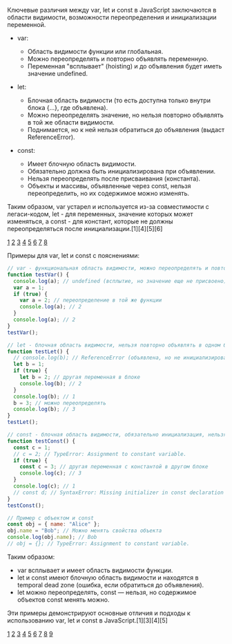 Ключевые различия между var, let и const в JavaScript заключаются в области видимости, возможности переопределения и инициализации переменной.

- var:

  - Область видимости функции или глобальная.
  - Можно переопределять и повторно объявлять переменную.
  - Переменная "всплывает" (hoisting) и до объявления будет иметь значение undefined.

- let:

  - Блочная область видимости (то есть доступна только внутри блока {...}, где объявлена).
  - Можно переопределять значение, но нельзя повторно объявлять в той же области видимости.
  - Поднимается, но к ней нельзя обратиться до объявления (выдаст ReferenceError).

- const:
  - Имеет блочную область видимости.
  - Обязательно должна быть инициализирована при объявлении.
  - Нельзя переопределять после присваивания (константа).
  - Объекты и массивы, объявленные через const, нельзя переопределить, но их содержимое можно изменять.

Таким образом, var устарел и используется из-за совместимости с легаси-кодом, let - для переменных, значение которых может изменяться, а const - для констант, которые не должны переопределяться после инициализации.[1][4][5][6]

[1](https://skillbox.ru/media/code/chem_razlichayutsya_var_let_i_const_v_javascript/)
[2](https://doka.guide/js/var-let/)
[3](https://www.reddit.com/r/learnjavascript/comments/qtwuc3/what_is_the_difference_between_var_const_and_let/?tl=ru)
[4](https://thecode.media/var-let-const/)
[5](https://habr.com/ru/articles/438880/)
[6](https://chm.org.ua/ru/const-var-let-raznitsa/)
[7](https://www.youtube.com/watch?v=RqN-uoEmFZU)
[8](https://itlogia.ru/article/raznica_mezhdu_var_let_i_const_v_javascript)

Примеры для var, let и const с пояснениями:

```js
// var - функциональная область видимости, можно переопределять и повторно объявлять
function testVar() {
  console.log(a); // undefined (всплытие, но значение еще не присвоено)
  var a = 1;
  if (true) {
    var a = 2; // переопределение в той же функции
    console.log(a); // 2
  }
  console.log(a); // 2
}
testVar();
```

```js
// let - блочная область видимости, нельзя повторно объявлять в одном блоке, можно менять значение
function testLet() {
  // console.log(b); // ReferenceError (объявлена, но не инициализирована)
  let b = 1;
  if (true) {
    let b = 2; // другая переменная в блоке
    console.log(b); // 2
  }
  console.log(b); // 1
  b = 3; // можно переопределять
  console.log(b); // 3
}
testLet();
```

```js
// const - блочная область видимости, обязательно инициализация, нельзя переопределять переменную
function testConst() {
  const c = 1;
  // c = 2; // TypeError: Assignment to constant variable.
  if (true) {
    const c = 3; // другая переменная с константой в другом блоке
    console.log(c); // 3
  }
  console.log(c); // 1
  // const d; // SyntaxError: Missing initializer in const declaration
}
testConst();
```

```js
// Пример с объектом и const
const obj = { name: "Alice" };
obj.name = "Bob"; // Можно менять свойства объекта
console.log(obj.name); // Bob
// obj = {}; // TypeError: Assignment to constant variable.
```

Таким образом:

- var всплывает и имеет область видимости функции.
- let и const имеют блочную область видимости и находятся в temporal dead zone (ошибка, если обратиться до объявления).
- let можно переопределять, const — нельзя, но содержимое объектов const менять можно.

Эти примеры демонстрируют основные отличия и подходы к использованию var, let и const в JavaScript.[1][3][4][5]

[1](https://doka.guide/js/var-let/)
[2](https://skillbox.ru/media/code/chem_razlichayutsya_var_let_i_const_v_javascript/)
[3](https://thecode.media/var-let-const/)
[4](https://habr.com/ru/articles/438880/)
[5](https://kurshub.ru/journal/blog/raznica-var-i-let/)
[6](https://www.hackfrontend.com/docs/javascript/differences-var-let-const)
[7](https://itlogia.ru/article/raznica_mezhdu_var_let_i_const_v_javascript)
[8](https://www.youtube.com/watch?v=ZV8fNtV1mOM)
[9](https://www.reddit.com/r/learnjavascript/comments/qtwuc3/what_is_the_difference_between_var_const_and_let/?tl=ru)
